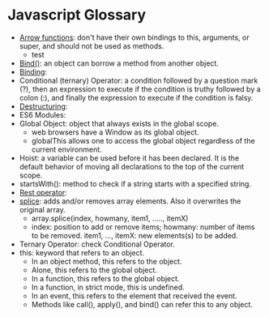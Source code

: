 # Javascript Glossary

* [Arrow functions](javascript.md#arrow-functions): don't have their own bindings to this, arguments, or super, and should not be used as methods.
    * test
* [Bind()](javascript.md#bind-function): an object can borrow a method from another object.
* [Binding]():
* Conditional (ternary) Operator: a condition followed by a question mark (?), then an expression to execute if the condition is truthy followed by a colon (:), and finally the expression to execute if the condition is falsy. 
* [Destructuring]():
* ES6 Modules: 
* Global Object: object that always exists in the global scope.
    * web browsers have a Window as its global object.
    * globalThis allows one to access the global object regardless of the current environment.
* Hoist: a variable can be used before it has been declared. It is the default behavior of moving all declarations to the top of the current scope.
* startsWith(): method to check if a string starts with a specified string.
* [Rest operator]():
* [splice](javascript.md#splice-method): adds and/or removes array elements. Also it overwrites the original array.
    * array.splice(index, howmany, item1, ....., itemX)
    * index: position to add or remove items; howmany: number of items to be removed. item1, ..., itemX: new elements(s) to be added.
* Ternary Operator: check Conditional Operator.
* this: keyword that refers to an object.
    * In an object method, this refers to the object.
    * Alone, this refers to the global object.
    * In a function, this refers to the global object.
    * In a function, in strict mode, this is undefined.
    * In an event, this refers to the element that received the event.
    * Methods like call(), apply(), and bind() can refer this to any object.